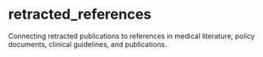 # retracted_references
Connecting retracted publications to references in medical literature, policy documents, clinical guidelines, and publications. 

